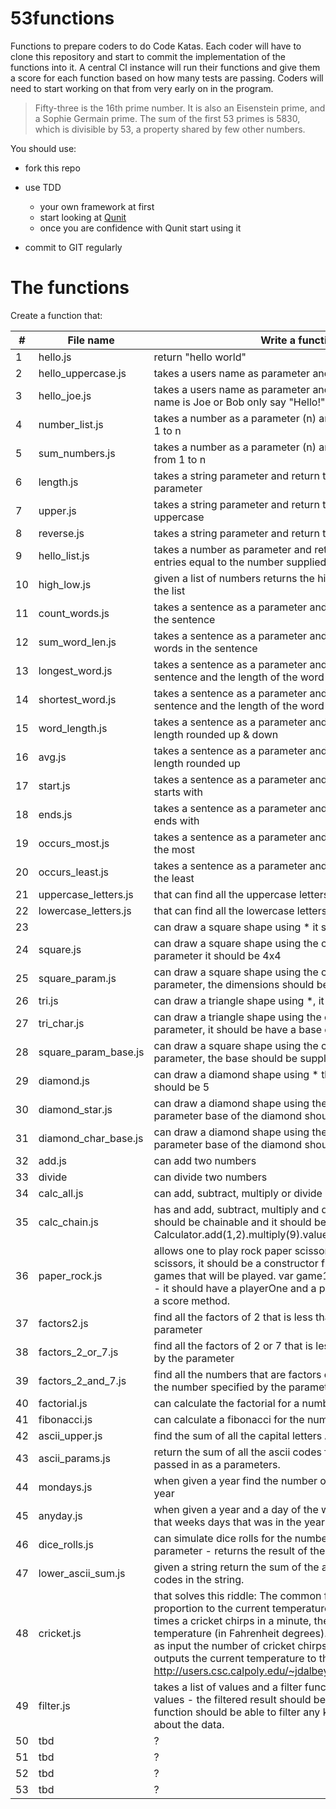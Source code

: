 # 53functions
Functions to prepare coders to do Code Katas. Each coder will have to clone this repository and start to commit the implementation of the functions into it. A central CI instance will run their functions and give them a score for each function based on how many tests are passing. Coders will need to start working on that from very early on in the program.

> Fifty-three is the 16th prime number. It is also an Eisenstein prime, and a Sophie Germain prime. The sum of the first 53 primes is 5830, which is divisible by 53, a property shared by few other numbers.

You should use:
* fork this repo
* use TDD
	* your own framework at first
	* start looking at [Qunit](http://qunitjs.com/)
	* once you are confidence with Qunit start using it
	
* commit to GIT regularly


# The functions

Create a function that:

 #|File name | Write a function that?
---|----------|-------------------------------------------------------------------------------------
1| hello.js | return "hello world"
2| hello_uppercase.js| takes a users name as parameter and returns "Hello, <USERNAME>!"
3| hello_joe.js | takes a users name as parameter and returns as "Hello, <USERNAME>!" if their name is Joe or Bob only say "Hello!"
4| number_list.js |takes a number as a parameter (n) and return a list of number from 1 to n
5| sum_numbers.js| takes a number as a parameter (n) and return the sum of numbers from 1 to n
6| length.js|takes a string parameter and return the length of the supplied parameter
7| upper.js |takes a string parameter and return the supplied parameter in uppercase
8 |reverse.js|takes a string parameter and return the reversed string parameter
9 |hello_list.js| takes a number as parameter and return a list of "hello world" entries equal to the number supplied
10 |high_low.js| given a list of numbers returns the highest and lowest numbers in the list
11 | count_words.js|takes a sentence as a parameter and return the number of words in the sentence
12 | sum_word_len.js |takes a sentence as a parameter and return the sum of the length of words in the sentence
13 | longest_word.js | takes a sentence as a parameter and return the longest word in the sentence and the length of the word
14|shortest_word.js|takes a sentence as a parameter and return the shortest word in the sentence and the length of the word
15|word_length.js|takes a sentence as a parameter and returns both the average word length rounded up & down
16|avg.js|takes a sentence as a parameter and return the average word length rounded up
17|start.js|takes a sentence as a parameter and return the letter most words starts with
18|ends.js|takes a sentence as a parameter and return the letter most words ends with
19|occurs_most.js|takes a sentence as a parameter and return the letter that occurs the most
20|occurs_least.js|takes a sentence as a parameter and return the letter that occurs the least
21|uppercase_letters.js|that can find all the uppercase letters in a string
22|lowercase_letters.js|that can find all the lowercase letters in a string
	23||can draw a square shape using * it should be 4x4
24|square.js|can draw a square shape using the character supplied as a parameter it should be 4x4
25|square_param.js|can draw a square shape using the character supplied as a parameter, the dimensions should be supplied by a parameter
26|tri.js|can draw a triangle shape using *, it should be have a base of 4
27|tri_char.js|can draw a triangle shape using the character supplied as a parameter, it should be have a base of 4
28|square_param_base.js|can draw a square shape using the character supplied as a parameter, the base should be supplied as a parameter
29|diamond.js|can draw a diamond shape using * the center of the diamond should be 5
30|diamond_star.js|can draw a diamond shape using the character supplied as parameter base of the diamond should be 5
31|diamond_char_base.js|can draw a diamond shape using the character supplied as parameter base of the diamond should be supplied as parameter.
32|add.js|can add two numbers
33|divide|can divide two numbers
34|calc_all.js|can add, subtract, multiply or divide 2 numbers
35|calc_chain.js|has and add, subtract, multiply and divide method - methods should be chainable and it should be possible to do Calculator.add(1,2).multiply(9).value() should equal 27
36|paper_rock.js|allows one to play rock paper scissors * = rock, # = paper, x = scissors, it should be a constructor function that take in number of games that will be played. var game1 =  new RockPaperScissors(3) - it should have a playerOne and a playerTwo functions, a play and a score method.
37|factors2.js|find all the factors of 2 that is less than the number specified by the parameter
38|factors_2_or_7.js|find all the factors of 2 or 7 that is less than the number specified by the parameter
39|factors_2_and_7.js|find all the numbers that are factors of both 2 and 7 that is less than the number specified by the parameter
40|factorial.js|can calculate the factorial for a number supplied as a parameter
41|fibonacci.js| can calculate a fibonacci for the number supplied as a parameter
42|ascii_upper.js | find the sum of all the capital letters ASCII codes
43|ascii_params.js  | return the sum of all the ascii codes for the word that is being passed in as a parameters.
44| mondays.js| when given a year find the number of mondays there were in that year
45| anyday.js| when given a year and a day of the week it can find the number of that weeks days that was in the year
46|dice_rolls.js| can simulate dice rolls for the number of times specified as a parameter - returns the result of the dice rolls.
47|lower_ascii_sum.js| given a string return the sum of the all the lower case letters ascii codes in the string.
48|cricket.js| that solves this riddle: The common field cricket chirps in direct proportion to the current tem­perature. Adding 40 to the number of times a cricket chirps in a minute, then dividing by 4, gives us the temperature (in Fahrenheit degrees). Write a program that accepts as input the number of cricket chirps in fifteen seconds, then outputs the current temperature to the nearest half degree. http://users.csc.calpoly.edu/~jdalbey/101/HomeworkProblems.html
49|filter.js| takes a list of values and a filter function that can filter the list of values - the filtered result should be returned by the function. This function should be able to filter any kind of data, it shouldn't care about the data.
50 |tbd| ?
51 |tbd| ?
52 |tbd| ?
53 |tbd| ?
